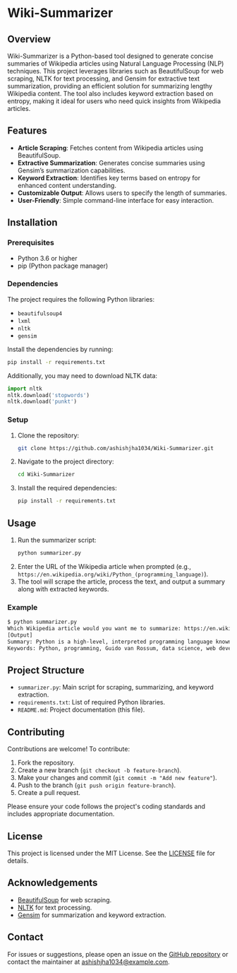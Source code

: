 # Wiki-Summarizer

## Overview
Wiki-Summarizer is a Python-based tool designed to generate concise summaries of Wikipedia articles using Natural Language Processing (NLP) techniques. This project leverages libraries such as BeautifulSoup for web scraping, NLTK for text processing, and Gensim for extractive text summarization, providing an efficient solution for summarizing lengthy Wikipedia content. The tool also includes keyword extraction based on entropy, making it ideal for users who need quick insights from Wikipedia articles.

## Features
- **Article Scraping**: Fetches content from Wikipedia articles using BeautifulSoup.
- **Extractive Summarization**: Generates concise summaries using Gensim’s summarization capabilities.
- **Keyword Extraction**: Identifies key terms based on entropy for enhanced content understanding.
- **Customizable Output**: Allows users to specify the length of summaries.
- **User-Friendly**: Simple command-line interface for easy interaction.

## Installation

### Prerequisites
- Python 3.6 or higher
- pip (Python package manager)

### Dependencies
The project requires the following Python libraries:
- `beautifulsoup4`
- `lxml`
- `nltk`
- `gensim`

Install the dependencies by running:
```bash
pip install -r requirements.txt
```

Additionally, you may need to download NLTK data:
```python
import nltk
nltk.download('stopwords')
nltk.download('punkt')
```

### Setup
1. Clone the repository:
   ```bash
   git clone https://github.com/ashishjha1034/Wiki-Summarizer.git
   ```
2. Navigate to the project directory:
   ```bash
   cd Wiki-Summarizer
   ```
3. Install the required dependencies:
   ```bash
   pip install -r requirements.txt
   ```

## Usage
1. Run the summarizer script:
   ```bash
   python summarizer.py
   ```
2. Enter the URL of the Wikipedia article when prompted (e.g., `https://en.wikipedia.org/wiki/Python_(programming_language)`).
3. The tool will scrape the article, process the text, and output a summary along with extracted keywords.

### Example
```bash
$ python summarizer.py
Which Wikipedia article would you want me to summarize: https://en.wikipedia.org/wiki/Python_(programming_language)
[Output]
Summary: Python is a high-level, interpreted programming language known for its readability and versatility. Created by Guido van Rossum in the late 1980s, it supports multiple programming paradigms and is widely used in web development, data science, and automation.
Keywords: Python, programming, Guido van Rossum, data science, web development
```

## Project Structure
- `summarizer.py`: Main script for scraping, summarizing, and keyword extraction.
- `requirements.txt`: List of required Python libraries.
- `README.md`: Project documentation (this file).

## Contributing
Contributions are welcome! To contribute:
1. Fork the repository.
2. Create a new branch (`git checkout -b feature-branch`).
3. Make your changes and commit (`git commit -m "Add new feature"`).
4. Push to the branch (`git push origin feature-branch`).
5. Create a pull request.

Please ensure your code follows the project's coding standards and includes appropriate documentation.

## License
This project is licensed under the MIT License. See the [LICENSE](LICENSE) file for details.

## Acknowledgements
- [BeautifulSoup](https://www.crummy.com/software/BeautifulSoup/) for web scraping.
- [NLTK](https://www.nltk.org/) for text processing.
- [Gensim](https://radimrehurek.com/gensim/) for summarization and keyword extraction.

## Contact
For issues or suggestions, please open an issue on the [GitHub repository](https://github.com/ashishjha1034/Wiki-Summarizer) or contact the maintainer at [ashishjha1034@example.com](mailto:ashishjha1034@gmail.com).